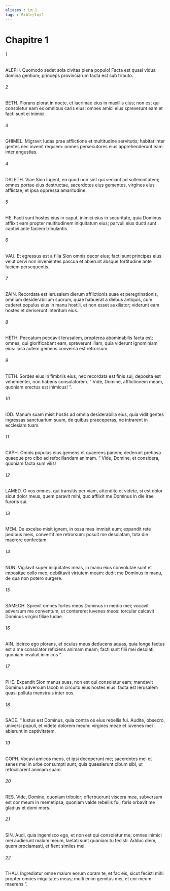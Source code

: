 ```yaml
---
aliases : Lm 1
tags : Bible/Lm/1
---
```


# Chapitre 1

###### 1
ALEPH. Quomodo sedet sola civitas plena populo! Facta est quasi vidua domina gentium; princeps provinciarum facta est sub tributo.
###### 2
BETH. Plorans plorat in nocte, et lacrimae eius in maxillis eius; non est qui consoletur eam ex omnibus caris eius: omnes amici eius spreverunt eam et facti sunt ei inimici.
###### 3
GHIMEL. Migravit Iudas prae afflictione et multitudine servitutis; habitat inter gentes nec invenit requiem: omnes persecutores eius apprehenderunt eam inter angustias.
###### 4
DALETH. Viae Sion lugent, eo quod non sint qui veniant ad sollemnitatem; omnes portae eius destructae, sacerdotes eius gementes, virgines eius afflictae, et ipsa oppressa amaritudine.
###### 5
HE. Facti sunt hostes eius in caput, inimici eius in securitate, quia Dominus afflixit eam propter multitudinem iniquitatum eius; parvuli eius ducti sunt captivi ante faciem tribulantis.
###### 6
VAU. Et egressus est a filia Sion omnis decor eius; facti sunt principes eius velut cervi non invenientes pascua et abierunt absque fortitudine ante faciem persequentis.
###### 7
ZAIN. Recordata est Ierusalem dierum afflictionis suae et peregrinationis, omnium desiderabilium suorum, quae habuerat a diebus antiquis, cum caderet populus eius in manu hostili, et non esset auxiliator; viderunt eam hostes et deriserunt interitum eius.
###### 8
HETH. Peccatum peccavit Ierusalem, propterea abominabilis facta est; omnes, qui glorificabant eam, spreverunt illam, quia viderunt ignominiam eius: ipsa autem gemens conversa est retrorsum.
###### 9
TETH. Sordes eius in fimbriis eius, nec recordata est finis sui; deposita est vehementer, non habens consolatorem. “ Vide, Domine, afflictionem meam, quoniam erectus est inimicus! ”.
###### 10
IOD. Manum suam misit hostis ad omnia desiderabilia eius, quia vidit gentes ingressas sanctuarium suum, de quibus praeceperas, ne intrarent in ecclesiam tuam.
###### 11
CAPH. Omnis populus eius gemens et quaerens panem; dederunt pretiosa quaeque pro cibo ad refocillandam animam. “ Vide, Domine, et considera, quoniam facta sum vilis!
###### 12
LAMED. O vos omnes, qui transitis per viam, attendite et videte, si est dolor sicut dolor meus, quem paravit mihi, quo afflixit me Dominus in die irae furoris sui.
###### 13
MEM. De excelso misit ignem, in ossa mea immisit eum; expandit rete pedibus meis, convertit me retrorsum: posuit me desolatam, tota die maerore confectam.
###### 14
NUN. Vigilavit super iniquitates meas, in manu eius convolutae sunt et impositae collo meo; debilitavit virtutem meam: dedit me Dominus in manu, de qua non potero surgere.
###### 15
SAMECH. Sprevit omnes fortes meos Dominus in medio mei; vocavit adversum me conventum, ut contereret iuvenes meos: torcular calcavit Dominus virgini filiae Iudae.
###### 16
AIN. Idcirco ego plorans, et oculus meus deducens aquas, quia longe factus est a me consolator reficiens animam meam; facti sunt filii mei desolati, quoniam invaluit inimicus ”.
###### 17
PHE. Expandit Sion manus suas, non est qui consoletur eam; mandavit Dominus adversum Iacob in circuitu eius hostes eius: facta est Ierusalem quasi polluta menstruis inter eos.
###### 18
SADE. “ Iustus est Dominus, quia contra os eius rebellis fui. Audite, obsecro, universi populi, et videte dolorem meum: virgines meae et iuvenes mei abierunt in captivitatem.
###### 19
COPH. Vocavi amicos meos, et ipsi deceperunt me; sacerdotes mei et senes mei in urbe consumpti sunt, quia quaesierunt cibum sibi, ut refocillarent animam suam.
###### 20
RES. Vide, Domine, quoniam tribulor; efferbuerunt viscera mea, subversum est cor meum in memetipsa, quoniam valde rebellis fui; foris orbavit me gladius et domi mors.
###### 21
SIN. Audi, quia ingemisco ego, et non est qui consoletur me; omnes inimici mei audierunt malum meum, laetati sunt quoniam tu fecisti. Adduc diem, quem proclamasti, et fient similes mei.
###### 22
THAU. Ingrediatur omne malum eorum coram te, et fac eis, sicut fecisti mihi propter omnes iniquitates meas; multi enim gemitus mei, et cor meum maerens ”.
